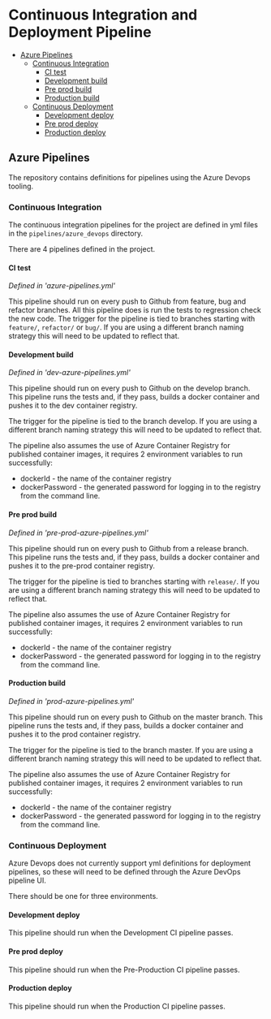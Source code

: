 # Continuous Integration and Deployment Pipeline

<!-- vim-markdown-toc GitLab -->

* [Azure Pipelines](#azure-pipelines)
  * [Continuous Integration](#continuous-integration)
    * [CI test](#ci-test)
    * [Development build](#development-build)
    * [Pre prod build](#pre-prod-build)
    * [Production build](#production-build)
  * [Continuous Deployment](#continuous-deployment)
    * [Development deploy](#development-deploy)
    * [Pre prod deploy](#pre-prod-deploy)
    * [Production deploy](#production-deploy)
    
<!-- vim-markdown-toc -->

## Azure Pipelines

The repository contains definitions for pipelines using the Azure Devops tooling.

### Continuous Integration

The continuous integration pipelines for the project are defined in yml files in the `pipelines/azure_devops` directory.

There are 4 pipelines defined in the project.

#### CI test
_Defined in 'azure-pipelines.yml'_

This pipeline should run on every push to Github from feature, bug and refactor branches. All this pipeline does is run the tests to regression check the new code.
The trigger for the pipeline is tied to branches starting with `feature/`, `refactor/` or `bug/`. If you are using a different branch naming strategy this will need to be updated to reflect that.

#### Development build
_Defined in 'dev-azure-pipelines.yml'_

This pipeline should run on every push to Github on the develop branch. This pipeline runs the tests and, if they pass, builds a docker container and pushes it to the dev container registry.

The trigger for the pipeline is tied to the branch develop. If you are using a different branch naming strategy this will need to be updated to reflect that.

The pipeline also assumes the use of Azure Container Registry for published container images, it requires 2 environment variables to run successfully:
* dockerId - the name of the container registry 
* dockerPassword - the generated password for logging in to the registry from the command line.

#### Pre prod build
_Defined in 'pre-prod-azure-pipelines.yml'_

This pipeline should run on every push to Github from a release branch. This pipeline runs the tests and, if they pass, builds a docker container and pushes it to the pre-prod container registry.

The trigger for the pipeline is tied to branches starting with `release/`. If you are using a different branch naming strategy this will need to be updated to reflect that.

The pipeline also assumes the use of Azure Container Registry for published container images, it requires 2 environment variables to run successfully:
* dockerId - the name of the container registry 
* dockerPassword - the generated password for logging in to the registry from the command line.

#### Production build

_Defined in 'prod-azure-pipelines.yml'_

This pipeline should run on every push to Github on the master branch. This pipeline runs the tests and, if they pass, builds a docker container and pushes it to the prod container registry.

The trigger for the pipeline is tied to the branch master. If you are using a different branch naming strategy this will need to be updated to reflect that.

The pipeline also assumes the use of Azure Container Registry for published container images, it requires 2 environment variables to run successfully:
* dockerId - the name of the container registry 
* dockerPassword - the generated password for logging in to the registry from the command line.

### Continuous Deployment

Azure Devops does not currently support yml definitions for deployment pipelines, so these will need to be defined through the Azure DevOps pipeline UI.

There should be one for three environments.

#### Development deploy

This pipeline should run when the Development CI pipeline passes.

#### Pre prod deploy

This pipeline should run when the Pre-Production CI pipeline passes.

#### Production deploy

This pipeline should run when the Production CI pipeline passes.
